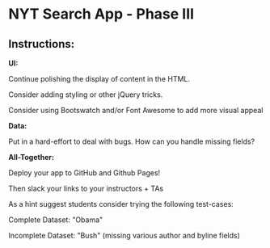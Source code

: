 # NYT Search App - Phase III

## Instructions:

**UI:**

Continue polishing the display of content in the HTML.

Consider adding styling or other jQuery tricks.

Consider using Bootswatch and/or Font Awesome to add more visual appeal

**Data:**

Put in a hard-effort to deal with bugs. How can you handle missing fields?

**All-Together:**

Deploy your app to GitHub and Github Pages!

Then slack your links to your instructors + TAs

As a hint suggest students consider trying the following test-cases:

Complete Dataset: "Obama"

Incomplete Dataset: "Bush" (missing various author and byline fields)

